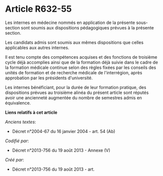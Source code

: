 # Article R632-55

Les internes en médecine nommés en application de la présente sous-section sont soumis aux dispositions pédagogiques prévues
à la présente section.

Les candidats admis sont soumis aux mêmes dispositions que celles applicables aux autres internes.

Il est tenu compte des compétences acquises et des fonctions de troisième cycle déjà accomplies ainsi que de la formation
déjà suivie dans le cadre de la formation médicale continue selon des règles fixées par les conseils des unités de formation
et de recherche médicale de l'interrégion, après approbation par les présidents d'université.

Les internes bénéficiant, pour la durée de leur formation pratique, des dispositions prévues au troisième alinéa du présent
article sont réputés avoir une ancienneté augmentée du nombre de semestres admis en équivalence.

**Liens relatifs à cet article**

_Anciens textes_:

  - Décret n°2004-67 du 16 janvier 2004 - art. 54 (Ab)

_Codifié par_:

  - Décret n°2013-756 du 19 août 2013 -  Annexe (V)

_Créé par_:

  - Décret n°2013-756 du 19 août 2013 - art.

